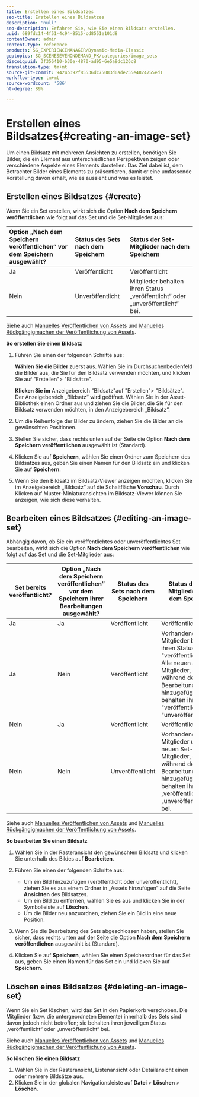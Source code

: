 ```yaml
---
title: Erstellen eines Bildsatzes
seo-title: Erstellen eines Bildsatzes
description: 'null'
seo-description: Erfahren Sie, wie Sie einen Bildsatz erstellen.
uuid: 689fdc14-4f51-4c94-8515-cd8551e101d8
contentOwner: admin
content-type: reference
products: SG_EXPERIENCEMANAGER/Dynamic-Media-Classic
geptopics: SG_SCENESEVENONDEMAND_PK/categories/image_sets
discoiquuid: 3f356410-b30e-4870-ad95-6e5a9dc126c8
translation-type: tm+mt
source-git-commit: 9424b392f85536dc75083d0ade255e4824755ed1
workflow-type: tm+mt
source-wordcount: '586'
ht-degree: 89%

---
```



# Erstellen eines Bildsatzes{#creating-an-image-set}

Um einen Bildsatz mit mehreren Ansichten zu erstellen, benötigen Sie Bilder, die ein Element aus unterschiedlichen Perspektiven zeigen oder verschiedene Aspekte eines Elements darstellen. Das Ziel dabei ist, dem Betrachter Bilder eines Elements zu präsentieren, damit er eine umfassende Vorstellung davon erhält, wie es aussieht und was es leistet.

## Erstellen eines Bildsatzes  {#create}

Wenn Sie ein Set erstellen, wirkt sich die Option **Nach dem Speichern veröffentlichen** wie folgt auf das Set und die Set-Mitglieder aus:

| Option „Nach dem Speichern veröffentlichen“ vor dem Speichern ausgewählt? | Status des Sets nach dem Speichern | Status der Set-Mitglieder nach dem Speichern |
|:--- |:--- |:--- |
| Ja | Veröffentlicht | Veröffentlicht |
| Nein | Unveröffentlicht | Mitglieder behalten ihren Status „veröffentlicht“ oder „unveröffentlicht“ bei. |

Siehe auch [Manuelles Veröffentlichen von Assets](publishing-files.md#manually_publishing_assets) und [Manuelles Rückgängigmachen der Veröffentlichung von Assets](publishing-files.md#manually_unpublishing_assets).

**So erstellen Sie einen Bildsatz**

1. Führen Sie einen der folgenden Schritte aus:

   **Wählen Sie die Bilder** zuerst aus. Wählen Sie im Durchsuchenbedienfeld die Bilder aus, die Sie für den Bildsatz verwenden möchten, und klicken Sie auf &quot;Erstellen&quot;> &quot;Bildsätze&quot;.

   **Klicken Sie im** Anzeigebereich &quot;Bildsatz&quot;auf &quot;Erstellen&quot;> &quot;Bildsätze&quot;. Der Anzeigebereich „Bildsatz“ wird geöffnet. Wählen Sie in der Asset-Bibliothek einen Ordner aus und ziehen Sie die Bilder, die Sie für den Bildsatz verwenden möchten, in den Anzeigebereich „Bildsatz“.

1. Um die Reihenfolge der Bilder zu ändern, ziehen Sie die Bilder an die gewünschten Positionen.
1. Stellen Sie sicher, dass rechts unten auf der Seite die Option **Nach dem Speichern veröffentlichen** ausgewählt ist (Standard).
1. Klicken Sie auf **Speichern**, wählen Sie einen Ordner zum Speichern des Bildsatzes aus, geben Sie einen Namen für den Bildsatz ein und klicken Sie auf **Speichern**.
1. Wenn Sie den Bildsatz im Bildsatz-Viewer anzeigen möchten, klicken Sie im Anzeigebereich „Bildsatz“ auf die Schaltfläche **Vorschau**. Durch Klicken auf Muster-Miniaturansichten im Bildsatz-Viewer können Sie anzeigen, wie sich diese verhalten.

## Bearbeiten eines Bildsatzes  {#editing-an-image-set}

Abhängig davon, ob Sie ein veröffentlichtes oder unveröffentlichtes Set bearbeiten, wirkt sich die Option **Nach dem Speichern veröffentlichen** wie folgt auf das Set und die Set-Mitglieder aus:

| Set bereits veröffentlicht? | Option „Nach dem Speichern veröffentlichen“ vor dem Speichern Ihrer Bearbeitungen ausgewählt? | Status des Sets nach dem Speichern | Status der Set-Mitglieder nach dem Speichern |
|--- |--- |--- |--- |
| Ja | Ja | Veröffentlicht | Veröffentlicht |
| Ja | Nein | Veröffentlicht | Vorhandene Set-Mitglieder behalten ihren Status &quot;veröffentlicht&quot;bei. Alle neuen Set-Mitglieder, die Sie während der Bearbeitung hinzugefügt haben, behalten ihren Status &quot;veröffentlicht&quot;oder &quot;unveröffentlicht&quot;bei. |
| Nein | Ja | Veröffentlicht | Veröffentlicht |
| Nein | Nein | Unveröffentlicht | Vorhandene Set-Mitglieder und alle neuen Set-Mitglieder, die Sie während der Bearbeitung hinzugefügt haben, behalten ihren Status „veröffentlicht“ oder „unveröffentlicht“ bei. |

Siehe auch [Manuelles Veröffentlichen von Assets](publishing-files.md#manually_publishing_assets) und [Manuelles Rückgängigmachen der Veröffentlichung von Assets](publishing-files.md#manually_unpublishing_assets).

**So bearbeiten Sie einen Bildsatz**

1. Wählen Sie in der Rasteransicht den gewünschten Bildsatz und klicken Sie unterhalb des Bildes auf **Bearbeiten**.
1. Führen Sie einen der folgenden Schritte aus:

   * Um ein Bild hinzuzufügen (veröffentlicht oder unveröffentlicht), ziehen Sie es aus einem Ordner in „Assets hinzufügen“ auf die Seite **Ansichten** des Bildsatzes.
   * Um ein Bild zu entfernen, wählen Sie es aus und klicken Sie in der Symbolleiste auf **Löschen**.
   * Um die Bilder neu anzuordnen, ziehen Sie ein Bild in eine neue Position.

1. Wenn Sie die Bearbeitung des Sets abgeschlossen haben, stellen Sie sicher, dass rechts unten auf der Seite die Option **Nach dem Speichern veröffentlichen** ausgewählt ist (Standard).
1. Klicken Sie auf **Speichern**, wählen Sie einen Speicherordner für das Set aus, geben Sie einen Namen für das Set ein und klicken Sie auf **Speichern**.

## Löschen eines Bildsatzes  {#deleting-an-image-set}

Wenn Sie ein Set löschen, wird das Set in den Papierkorb verschoben. Die Mitglieder (bzw. die untergeordneten Elemente) innerhalb des Sets sind davon jedoch nicht betroffen; sie behalten ihren jeweiligen Status „veröffentlicht“ oder „unveröffentlicht“ bei.

Siehe auch [Manuelles Veröffentlichen von Assets](publishing-files.md#manually_publishing_assets) und [Manuelles Rückgängigmachen der Veröffentlichung von Assets](publishing-files.md#manually_unpublishing_assets).

**So löschen Sie einen Bildsatz**

1. Wählen Sie in der Rasteransicht, Listenansicht oder Detailansicht einen oder mehrere Bildsätze aus.
1. Klicken Sie in der globalen Navigationsleiste auf **Datei** > **Löschen** > **Löschen**.


